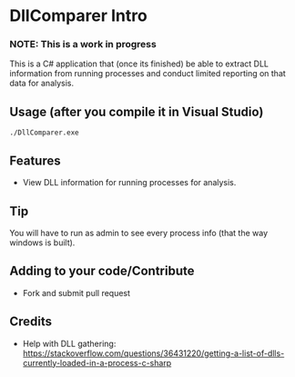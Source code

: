 # DllComparer Intro
### NOTE: This is a work in progress
This is a C# application that (once its finished) be able to extract DLL information from running processes and conduct limited reporting on that data for analysis.

## Usage (after you compile it in Visual Studio)

    ./DllComparer.exe
    
## Features
- View DLL information for running processes for analysis.

## Tip
  You will have to run as admin to see every process info (that the way windows is built).
  
## Adding to your code/Contribute
- Fork and submit pull request

## Credits
- Help with DLL gathering: https://stackoverflow.com/questions/36431220/getting-a-list-of-dlls-currently-loaded-in-a-process-c-sharp
